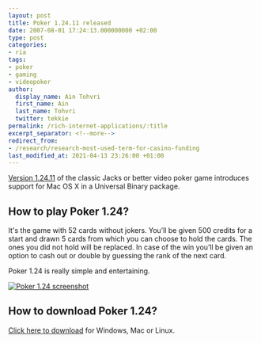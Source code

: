 ```yaml
---
layout: post
title: Poker 1.24.11 released
date: 2007-08-01 17:24:13.000000000 +02:00
type: post
categories:
- ria
tags:
- poker
- gaming
- videopoker
author:
  display_name: Ain Tohvri
  first_name: Ain
  last_name: Tohvri
  twitter: tekkie
permalink: /rich-internet-applications/:title
excerpt_separator: <!--more-->
redirect_from:
- /research/research-most-used-term-for-casino-funding
last_modified_at: 2021-04-13 23:26:00 +01:00
---
```

[Version 1.24.11](http://poker.webware.ee/?p=download "Poker 1.24.11") of the classic Jacks or better video poker game introduces support for Mac OS X in a Universal Binary package.<!--more-->


## How to play Poker 1.24?

It's the game with 52 cards without jokers. You’ll be given 500 credits for a start and drawn 5 cards from which you can choose to hold the cards. The ones you did not hold will be replaced. In case of the win you’ll be given an option to cash out or double by guessing the rank of the next card.

Poker 1.24 is really simple and entertaining.

<a href="/assets/uploads/2007/10/screenshot.jpg" title="Poker 1.24 screenshot" rel="lightbox"><img src="{{ site.baseurl }}/assets/screenshot.thumbnail.jpg" alt="Poker 1.24 screenshot" /></a>

## How to download Poker 1.24?

[Click here to download](http://poker.webware.ee/?p=download "Download Poker 1.24") for Windows, Mac or Linux.
